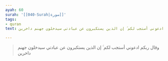 ```yaml
---
ayah: 60
surah: '[[040-Surah|سورة]]'
tags:
- quran
text: وقال ربكم ادعوني أستجب لكم ۚ إن الذين يستكبرون عن عبادتي سيدخلون جهنم داخرين

---
```

> وقال ربكم ادعوني أستجب لكم ۚ إن الذين يستكبرون عن عبادتي سيدخلون جهنم داخرين
